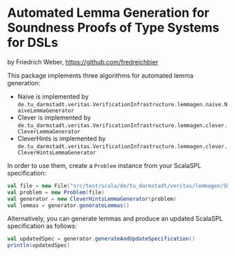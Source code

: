 # Automated Lemma Generation for Soundness Proofs of Type Systems for DSLs

by Friedrich Weber, https://github.com/fredreichbier

This package implements three algorithms for automated lemma generation:

 * Naive is implemented by ``de.tu_darmstadt.veritas.VerificationInfrastructure.lemmagen.naive.NaiveLemmaGenerator``
 * Clever is implemented by ``de.tu_darmstadt.veritas.VerificationInfrastructure.lemmagen.clever.CleverLemmaGenerator``
 * CleverHints is implemented by ``de.tu_darmstadt.veritas.VerificationInfrastructure.lemmagen.clever.CleverHintsLemmaGenerator``
 
In order to use them, create a ``Problem`` instance from your ScalaSPL specification:

```scala
val file = new File("src/test/scala/de/tu_darmstadt/veritas/lemmagen/SQLSpecAnnotated.scala")
val problem = new Problem(file)
val generator = new CleverHintsLemmaGenerator(problem)
val lemmas = generator.generateLemmas()
```

Alternatively, you can generate lemmas and produce an updated ScalaSPL specification as follows:
```scala
val updatedSpec = generator.generateAndUpdateSpecification()
println(updatedSpec)
```